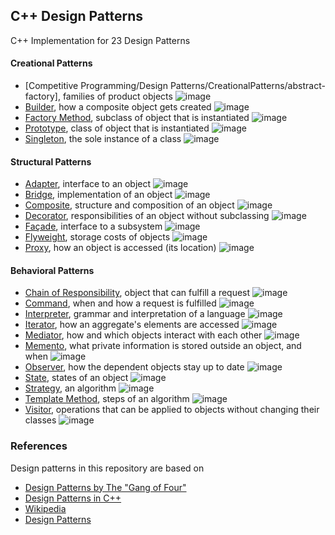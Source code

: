## C++ Design Patterns

C++ Implementation for 23 Design Patterns

#### Creational Patterns 

- [Competitive Programming/Design Patterns/CreationalPatterns/abstract-factory], families of product objects
![image](./images/AbstractFactory.png)
- [Builder], how a composite object gets created
![image](./images/Builder.png)
- [Factory Method], subclass of object that is instantiated
![image](./images/Factory.png)
- [Prototype], class of object that is instantiated
![image](images/Prototype.png)
- [Singleton], the sole instance of a class 
![image](./images/SingletonPattern.png)
#### Structural Patterns
- [Adapter], interface to an object
![image](./images/Adapter.png)
- [Bridge], implementation of an object 
![image](./images/Bridge.png)
- [Composite], structure and composition of an object
![image](./images/Composite.png)
- [Decorator], responsibilities of an object without subclassing
![image](./images/Decorator.png)
- [Façade], interface to a subsystem
![image](./images/Facade.png)
- [Flyweight], storage costs of objects
![image](./images/Flyweight.png)
- [Proxy], how an object is accessed (its location)
![image](./images/Proxy.png)
#### Behavioral Patterns
- [Chain of Responsibility], object that can fulfill a request
![image](./images/ChainOfResponsibility.png)
- [Command], when and how a request is fulfilled
![image](./images/Command.PNG)
- [Interpreter], grammar and interpretation of a language
![image](./images/Interpreter.PNG)
- [Iterator], how an aggregate's elements are accessed
![image](./images/Iterator.png)
- [Mediator], how and which objects interact with each other
![image](./images/Mediator.PNG)
- [Memento], what private information is stored outside an object, and when 
![image](./images/Memento.PNG)
- [Observer], how the dependent objects stay up to date
![image](./images/Observer.PNG)
- [State], states of an object
![image](./images/State.PNG)
- [Strategy], an algorithm
![image](./images/Strategy.PNG)
- [Template Method], steps of an algorithm
![image](./images/TemplateMethod.png)
- [Visitor], operations that can be applied to objects without changing their classes
![image](./images/Visitor.PNG)

### References
Design patterns in this repository are based on

* [Design Patterns by The "Gang of Four"]
* [Design Patterns in C++]
* [Wikipedia]
* [Design Patterns]

[Design Patterns by The "Gang of Four"]: https://en.wikipedia.org/wiki/Design_Patterns
[Design Patterns in C++]: https://github.com/shreejitverma/Competitive-Programming/tree/main//Competitive%20Programming/Design%20Patterns/
[Wikipedia]: https://en.wikipedia.org/wiki/Software_design_pattern
[Design Patterns]: https://refactoring.guru/design-patterns

[Abstract Factory]: https://github.com/shreejitverma/Competitive-Programming/tree/main/CreationalPatterns/abstract-factory
[Builder]: https://github.com/shreejitverma/Competitive-Programming/tree/main/CreationalPatterns/builder
[Factory Method]: https://github.com/Junzhuodu/design-patterns/tree/CreationalPatterns/master/factory-method
[Prototype]: https://github.com/Junzhuodu/design-patterns/tree/CreationalPatterns/master/prototype
[Singleton]: https://github.com/shreejitverma/Competitive-Programming/tree/main/CreationalPatterns/singleton

[Adapter]: https://github.com/shreejitverma/Competitive-Programming/tree/main/StructuralPatterns/adapter
[Bridge]: https://github.com/shreejitverma/Competitive-Programming/tree/main/StructuralPatterns/bridge 
[Composite]: https://github.com/shreejitverma/Competitive-Programming/tree/main/StructuralPatterns/composite
[Decorator]: https://github.com/shreejitverma/Competitive-Programming/tree/main/StructuralPatterns/decorator
[Façade]: https://github.com/shreejitverma/Competitive-Programming/tree/main/StructuralPatterns/facade
[Flyweight]: https://github.com/shreejitverma/Competitive-Programming/tree/main/StructuralPatterns/flyweight
[Proxy]: https://github.com/shreejitverma/Competitive-Programming/tree/main/StructuralPatterns/proxy

[Chain of Responsibility]: https://github.com/shreejitverma/Competitive-Programming/tree/main/BehaviroalPatterns/chain-of-responsibility
[Command]: https://github.com/shreejitverma/Competitive-Programming/tree/main/BehaviroalPatterns/command
[Interpreter]: https://github.com/shreejitverma/Competitive-Programming/tree/main/BehaviroalPatterns/interpreter
[Iterator]: https://github.com/shreejitverma/Competitive-Programming/tree/main/BehaviroalPatterns/iterator
[Mediator]: https://github.com/shreejitverma/Competitive-Programming/tree/main/BehaviroalPatterns/mediator
[Memento]: https://github.com/shreejitverma/Competitive-Programming/tree/main/BehaviroalPatterns/memento
[Observer]: https://github.com/shreejitverma/Competitive-Programming/tree/main/BehaviroalPatterns/observer
[State]: https://github.com/shreejitverma/Competitive-Programming/tree/main/BehaviroalPatterns/state
[Strategy]: https://github.com/shreejitverma/Competitive-Programming/tree/main/BehaviroalPatterns/strategy
[Template Method]: https://github.com/shreejitverma/Competitive-Programming/tree/main/BehaviroalPatterns/template-method
[Visitor]: https://github.com/shreejitverma/Competitive-Programming/tree/main/BehaviroalPatterns/visitor
